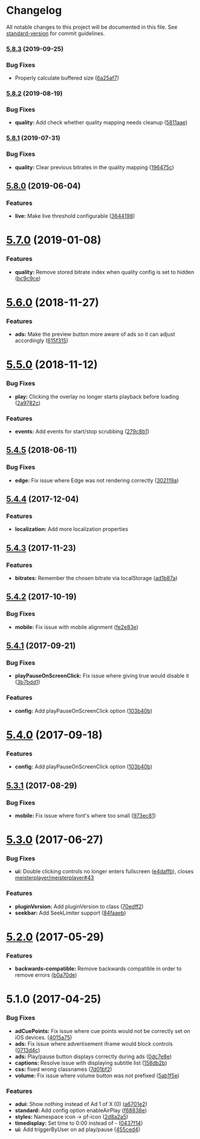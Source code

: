 # Changelog

All notable changes to this project will be documented in this file. See [standard-version](https://github.com/conventional-changelog/standard-version) for commit guidelines.

### [5.8.3](https://github.com/meisterplayer/ui-standardui/compare/v5.8.2...v5.8.3) (2019-09-25)


### Bug Fixes

* Properly calculate buffered size ([6a25af7](https://github.com/meisterplayer/ui-standardui/commit/6a25af7))



### [5.8.2](https://github.com/meisterplayer/ui-standardui/compare/v5.8.1...v5.8.2) (2019-08-19)


### Bug Fixes

* **quality:** Add check whether quality mapping needs cleanup ([5811aae](https://github.com/meisterplayer/ui-standardui/commit/5811aae))



### [5.8.1](https://github.com/meisterplayer/ui-standardui/compare/v5.8.0...v5.8.1) (2019-07-31)


### Bug Fixes

* **quality:** Clear previous bitrates in the quality mapping ([196475c](https://github.com/meisterplayer/ui-standardui/commit/196475c))



## [5.8.0](https://github.com/meisterplayer/ui-standardui/compare/v5.7.0...v5.8.0) (2019-06-04)


### Features

* **live:** Make live threshold configurable ([3644198](https://github.com/meisterplayer/ui-standardui/commit/3644198))



<a name="5.7.0"></a>
# [5.7.0](https://github.com/meisterplayer/ui-standardui/compare/v5.6.0...v5.7.0) (2019-01-08)


### Features

* **quality:** Remove stored bitrate index when quality config is set to hidden ([bc9c9ce](https://github.com/meisterplayer/ui-standardui/commit/bc9c9ce))



<a name="5.6.0"></a>
# [5.6.0](https://github.com/meisterplayer/ui-standardui/compare/v5.5.0...v5.6.0) (2018-11-27)


### Features

* **ads:** Make the preview button more aware of ads so it can adjust accordingly ([615f315](https://github.com/meisterplayer/ui-standardui/commit/615f315))



<a name="5.5.0"></a>
# [5.5.0](https://github.com/meisterplayer/ui-standardui/compare/v5.4.5...v5.5.0) (2018-11-12)


### Bug Fixes

* **play:** Clicking the overlay no longer starts playback before loading ([2a9782c](https://github.com/meisterplayer/ui-standardui/commit/2a9782c))


### Features

* **events:** Add events for start/stop scrubbing ([279c8b1](https://github.com/meisterplayer/ui-standardui/commit/279c8b1))



<a name="5.4.5"></a>
## [5.4.5](https://github.com/meisterplayer/ui-standardui/compare/v5.4.4...v5.4.5) (2018-06-11)


### Bug Fixes

* **edge:** Fix issue where Edge was not rendering correctly ([302119a](https://github.com/meisterplayer/ui-standardui/commit/302119a))



<a name="5.4.4"></a>
## [5.4.4](https://github.com/meisterplayer/ui-standardui/compare/v5.4.3...v5.4.4) (2017-12-04)

### Features
* **localization:** Add more localization properties


<a name="5.4.3"></a>
## [5.4.3](https://github.com/meisterplayer/ui-standardui/compare/v5.4.2...v5.4.3) (2017-11-23)


### Features

* **bitrates:** Remember the chosen bitrate via localStorage ([ad1b87a](https://github.com/meisterplayer/ui-standardui/commit/ad1b87a))



<a name="5.4.2"></a>
## [5.4.2](https://github.com/meisterplayer/ui-standardui/compare/v5.4.1...v5.4.2) (2017-10-19)


### Bug Fixes

* **mobile:** Fix issue with mobile alignment ([fe2e83e](https://github.com/meisterplayer/ui-standardui/commit/fe2e83e))



<a name="5.4.1"></a>
## [5.4.1](https://github.com/meisterplayer/ui-standardui/compare/v5.3.1...v5.4.1) (2017-09-21)


### Bug Fixes

* **playPauseOnScreenClick:** Fix issue where giving true would disable it ([3b7bdd1](https://github.com/meisterplayer/ui-standardui/commit/3b7bdd1))


### Features

* **config:** Add playPauseOnScreenClick option ([103b40b](https://github.com/meisterplayer/ui-standardui/commit/103b40b))



<a name="5.4.0"></a>
# [5.4.0](https://github.com/meisterplayer/ui-standardui/compare/v5.3.1...v5.4.0) (2017-09-18)


### Features

* **config:** Add playPauseOnScreenClick option ([103b40b](https://github.com/meisterplayer/ui-standardui/commit/103b40b))



<a name="5.3.1"></a>
## [5.3.1](https://github.com/meisterplayer/ui-standardui/compare/v5.3.0...v5.3.1) (2017-08-29)


### Bug Fixes

* **mobile:** Fix issue where font's where too small ([973ec81](https://github.com/meisterplayer/ui-standardui/commit/973ec81))



<a name="5.3.0"></a>
# [5.3.0](https://github.com/meisterplayer/ui-standardui/compare/v5.2.0...v5.3.0) (2017-06-27)


### Bug Fixes

* **ui:** Double clicking controls no longer enters fullscreen ([e4daffb](https://github.com/meisterplayer/ui-standardui/commit/e4daffb)), closes [meisterplayer/meisterplayer#43](https://github.com/meisterplayer/meisterplayer/issues/43)


### Features

* **pluginVersion:** Add pluginVersion to class ([70edff2](https://github.com/meisterplayer/ui-standardui/commit/70edff2))
* **seekbar:** Add SeekLimiter support ([84faaeb](https://github.com/meisterplayer/ui-standardui/commit/84faaeb))



<a name="5.2.0"></a>
# [5.2.0](https://github.com/meisterplayer/ui-standardui/compare/v5.1.0...v5.2.0) (2017-05-29)


### Features

* **backwards-compatible:** Remove backwards compatible in order to remove errors ([b0a70de](https://github.com/meisterplayer/ui-standardui/commit/b0a70de))



<a name="5.1.0"></a>
# 5.1.0 (2017-04-25)


### Bug Fixes

* **adCuePoints:** Fix issue where cue points would not be correctly set on iOS devices. ([4015a75](https://github.com/meisterplayer/ui-standardui/commit/4015a75))
* **ads:** Fix issue where advertisement iframe would block controls ([0713d4c](https://github.com/meisterplayer/ui-standardui/commit/0713d4c))
* **ads:** Play/pause button displays correctly during ads ([0dc7e8e](https://github.com/meisterplayer/ui-standardui/commit/0dc7e8e))
* **captions:** Resolve issue with displaying subtitle list ([158db2b](https://github.com/meisterplayer/ui-standardui/commit/158db2b))
* **css:** fixed wrong classnames ([7d01bf2](https://github.com/meisterplayer/ui-standardui/commit/7d01bf2))
* **volume:** Fix issue where volume button was not prefixed ([5ab1f5e](https://github.com/meisterplayer/ui-standardui/commit/5ab1f5e))


### Features

* **adui:** Show nothing instead of Ad 1 of X (0) ([a6701e2](https://github.com/meisterplayer/ui-standardui/commit/a6701e2))
* **standard:** Add config option enableAirPlay ([f68838e](https://github.com/meisterplayer/ui-standardui/commit/f68838e))
* **styles:** Namespace icon -> pf-icon ([2d8a2a5](https://github.com/meisterplayer/ui-standardui/commit/2d8a2a5))
* **timedisplay:** Set time to 0:00 instead of - ([0437f14](https://github.com/meisterplayer/ui-standardui/commit/0437f14))
* **ui:** Add triggerByUser on ad play/pause ([455ced4](https://github.com/meisterplayer/ui-standardui/commit/455ced4))

